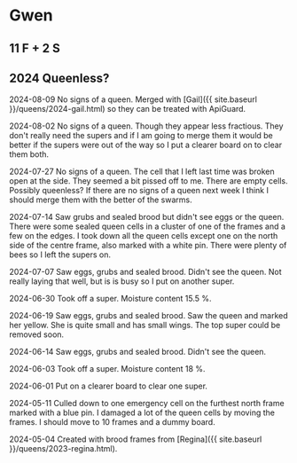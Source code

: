 # Gwen

## 11 F + 2 S

## 2024 Queenless?

2024-08-09 No signs of a queen.  Merged with [Gail]({{ site.baseurl }}/queens/2024-gail.html) so they can be treated with ApiGuard.

2024-08-02 No signs of a queen.  Though they appear less fractious.  They don't really need the supers and if I am going to merge them it would be better if the supers were out of the way so I put a clearer board on to clear them both.

2024-07-27 No signs of a queen. The cell that I left last time was broken open at the side.  They seemed a bit pissed off to me.  There are empty cells.  Possibly queenless?  If there are no signs of a queen next week I think I should merge them with the better of the swarms.

2024-07-14 Saw grubs and sealed brood but didn't see eggs or the queen.  There were some sealed queen cells in a cluster of one of the frames and a few on the edges.  I took down all the queen cells except one on the north side of the centre frame, also marked with a white pin.  There were plenty of bees so I left the supers on.

2024-07-07 Saw eggs, grubs and sealed brood.  Didn't see the queen.  Not really laying that well, but is is busy so I put on another super.

2024-06-30 Took off a super.  Moisture content 15.5 %.

2024-06-19 Saw eggs, grubs and sealed brood.  Saw the queen and marked her yellow.  She is quite small and has small wings.  The top super could be removed soon.

2024-06-14 Saw eggs, grubs and sealed brood.  Didn't see the queen.

2024-06-03 Took off a super.  Moisture content 18 %.

2024-06-01 Put on a clearer board to clear one super.

2024-05-11 Culled down to one emergency cell on the furthest north frame marked with a blue pin.  I damaged a lot of the queen cells by moving the frames.  I should move to 10 frames and a dummy board.

2024-05-04 Created with brood frames from [Regina]({{ site.baseurl }}/queens/2023-regina.html).
